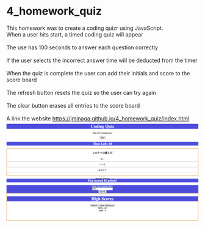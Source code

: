 # 4_homework_quiz
This homework was to create a coding quizr using JavaScript.
<br> When a user hits start, a timed coding quiz will appear</br>
<br> The use has 100 seconds to answer each question correctly</br>
<br> If the user selects the incorrect answer time will be deducted from the timer</br>
<br> When the quiz is complete the user can add their initials and score to the score board</br>
<br> The refresh button resets the quiz so the user can try again</br>
<br> The clear button erases all entries to the score board</br>
<br> A link the website https://jminaga.github.io/4_homework_quiz/index.html</br>
![](readme_img/screenshot.png)
